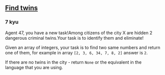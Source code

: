 <h2><a href=https://www.codewars.com/kata/5834315e06f227a6ac000099/train/javascript target="_blank">Find twins</a></h2><h3>7 kyu</h3><p>Agent 47, you have a new task!Among citizens of the city X are hidden 2 dangerous criminal twins.Your task is to identify them and eliminate!</p><p>Given an array of integers, your task is to find two same numbers and return one of them, for example in array <code>[2, 3, 6, 34, 7, 8, 2]</code> answer is <code>2</code>.</p><p>If there are no twins in the city - return <code>None</code> or the equivalent in the language that you are using.</p>